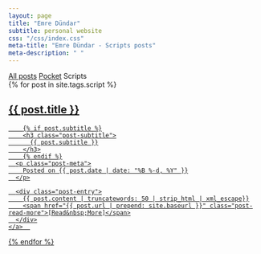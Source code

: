 ```yaml
---
layout: page
title: "Emre Dündar"
subtitle: personal website
css: "/css/index.css"
meta-title: "Emre Dündar - Scripts posts"
meta-description: " "
---
```


<div class="list-filters">
  <a href="/" class="list-filter">All posts</a>
  <a href="/pocket" class="list-filter">Pocket</a>
  <span class="list-filter filter-selected">Scripts</span>
</div>

<div class="posts-list">
  {% for post in site.tags.script %}
  <article>
    <a class="post-preview" href="{{ post.url | prepend: site.baseurl }}">
	    <h2 class="post-title">{{ post.title }}</h2>
	
	    {% if post.subtitle %}
	    <h3 class="post-subtitle">
	      {{ post.subtitle }}
	    </h3>
	    {% endif %}
      <p class="post-meta">
        Posted on {{ post.date | date: "%B %-d, %Y" }}
      </p>

      <div class="post-entry">
        {{ post.content | truncatewords: 50 | strip_html | xml_escape}}
        <span href="{{ post.url | prepend: site.baseurl }}" class="post-read-more">[Read&nbsp;More]</span>
      </div>
    </a>  
   </article>
  {% endfor %}
</div>
